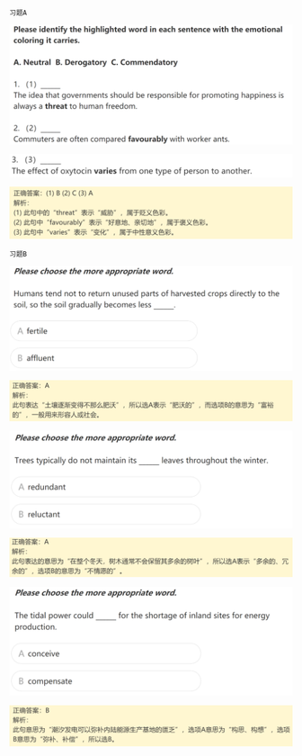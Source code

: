 `习题A`

![image-20240618231317476](assets/10.阅读高频词汇(1)-社会问题/image-20240618231317476.png)

![image-20240618231331955](assets/10.阅读高频词汇(1)-社会问题/image-20240618231331955.png)

![image-20240618231341976](assets/10.阅读高频词汇(1)-社会问题/image-20240618231341976.png)

`习题B`

![image-20240618231406662](assets/10.阅读高频词汇(1)-社会问题/image-20240618231406662.png)

![image-20240618231416146](assets/10.阅读高频词汇(1)-社会问题/image-20240618231416146.png)

![image-20240618231423812](assets/10.阅读高频词汇(1)-社会问题/image-20240618231423812.png)

![image-20240618231432905](assets/10.阅读高频词汇(1)-社会问题/image-20240618231432905.png)

![image-20240618231442461](assets/10.阅读高频词汇(1)-社会问题/image-20240618231442461.png)

![image-20240618231452522](assets/10.阅读高频词汇(1)-社会问题/image-20240618231452522.png)